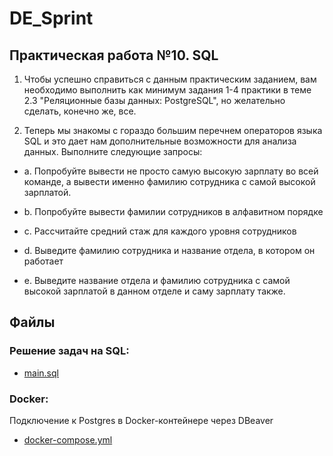 # DE_Sprint

## Практическая работа №10. SQL

1. Чтобы успешно справиться с данным практическим заданием, вам необходимо выполнить как минимум задания 1-4 практики в теме 2.3 "Реляционные базы данных: PostgreSQL", но желательно сделать, конечно же, все.

2. Теперь мы знакомы с гораздо большим перечнем операторов языка SQL и это дает нам дополнительные возможности для анализа данных. Выполните следующие запросы:

-	a. Попробуйте вывести не просто самую высокую зарплату во всей команде, а вывести именно фамилию сотрудника с самой высокой зарплатой.

-	b. Попробуйте вывести фамилии сотрудников в алфавитном порядке

-	c. Рассчитайте средний стаж для каждого уровня сотрудников

-	d. Выведите фамилию сотрудника и название отдела, в котором он работает

-	e. Выведите название отдела и фамилию сотрудника с самой высокой зарплатой в данном отделе и саму зарплату также.


## Файлы

### Решение задач на SQL:

* [main.sql](./main.sql)

### Docker:

Подключение к Postgres в Docker-контейнере через DBeaver

* [docker-compose.yml](./docker-compose.yml)